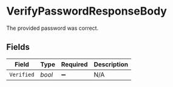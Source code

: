 # VerifyPasswordResponseBody

The provided password was correct.


## Fields

| Field              | Type               | Required           | Description        |
| ------------------ | ------------------ | ------------------ | ------------------ |
| `Verified`         | *bool*             | :heavy_minus_sign: | N/A                |